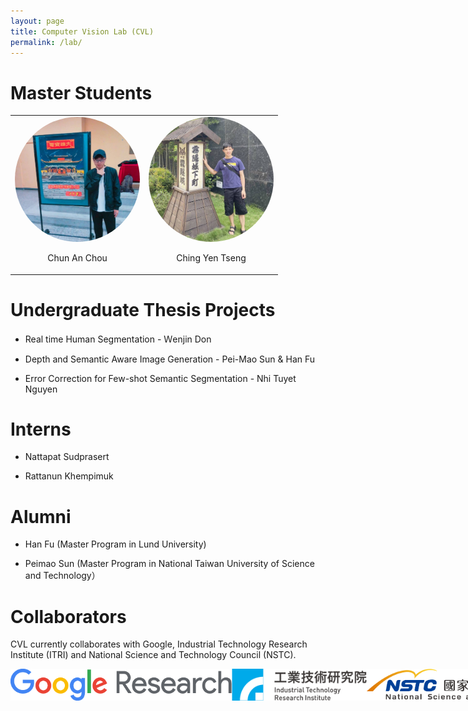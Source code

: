 ```yaml
---
layout: page
title: Computer Vision Lab (CVL)
permalink: /lab/
---
```



# <b>Master Students</b>

<table style="width: 100%; text-align: center;">
  <tr>
    <td style="vertical-align: middle; text-align: center;">
      <img src="/images/CA_Chou.jpg" alt="Chun An Chou" style="border-radius: 50%; width: 200px; height: 200px; object-fit: cover;"><br>
      <p align="center">Chun An Chou</p>
    </td>
    <td style="vertical-align: middle; text-align: center;">
       <img src="/images/CY_Tseng.jpg" alt="Ching Yen Tseng" style="border-radius: 50%; width: 200px; height: 200px; object-fit: cover;"><br>
      <p align="center">Ching Yen Tseng</p>
    </td>
  </tr>
</table>

# <b>Undergraduate Thesis Projects </b>

- Real time Human Segmentation - Ｗenjin Don

- Depth and Semantic Aware Image Generation - Pei-Mao Sun & Han Fu
  
- Error Correction for Few-shot Semantic Segmentation - Nhi Tuyet Nguyen



# <b>Interns </b>

- Nattapat Sudprasert

- Rattanun Khempimuk



# <b>Alumni</b>

- Han Fu (Master Program in Lund University)

- Peimao Sun (Master Program in National Taiwan University of Science and Technology）



# <b>Collaborators</b>

CVL currently collaborates with Google, Industrial Technology Research Institute (ITRI) and National Science and Technology Council (NSTC).

<div style="display: flex; justify-content: space-around;">
 <img src="/images/logo_GoogleResearch.png" alt="Google Research" width="354" height="51"> 
 <img src="/images/itri_log.png" alt="ITRI" width="216" height="51">
 <img src="/images/NSTC_logo.png" alt="NSTC" width="330" height="51">
</div>

